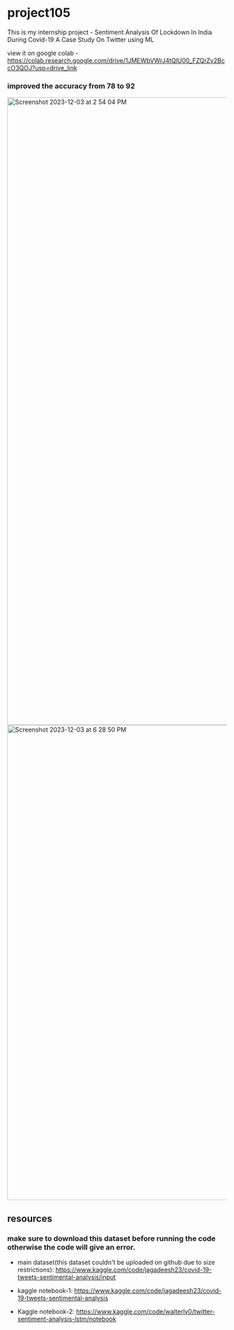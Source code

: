 
# project105

This is my internship project - Sentiment Analysis Of Lockdown In India During Covid-19 A Case Study On Twitter using ML

view it on google colab - https://colab.research.google.com/drive/1JMEWbVWrJ4tQlU00_FZQrZy2BccO3QOJ?usp=drive_link

### improved the accuracy from 78 to 92

<img width="1440" alt="Screenshot 2023-12-03 at 2 54 04 PM" src="https://github.com/shresthacodes/project105/assets/138806766/9f306658-f85d-4fb8-be6d-c080f897b211">

<img width="1090" alt="Screenshot 2023-12-03 at 6 28 50 PM" src="https://github.com/shresthacodes/project105/assets/138806766/3365e70e-ecd0-4ef5-9ca7-b2fe87a0116e">

## resources

### make sure to download this dataset before running the code otherwise the code will give an error.

- main dataset(this dataset couldn't be uploaded on github due to size restrictions): https://www.kaggle.com/code/jagadeesh23/covid-19-tweets-sentimental-analysis/input

- kaggle notebook-1:
https://www.kaggle.com/code/jagadeesh23/covid-19-tweets-sentimental-analysis

- Kaggle notebook-2:
https://www.kaggle.com/code/walterlv0/twitter-sentiment-analysis-lstm/notebook
